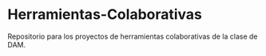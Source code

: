 # Herramientas-Colaborativas
Repositorio para los proyectos de herramientas colaborativas de la clase de DAM. 
